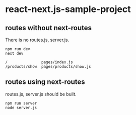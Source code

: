 # react-next.js-sample-project

<h2>routes without next-routes</h2>
There is no routes.js, server.js.

    npm run dev
    next dev

    /               pages/index.js
    /products/show  pages/products/show.js

<h2>routes using next-routes</h2>
routes.js, server.js should be built.

    npm run server
    node server.js
